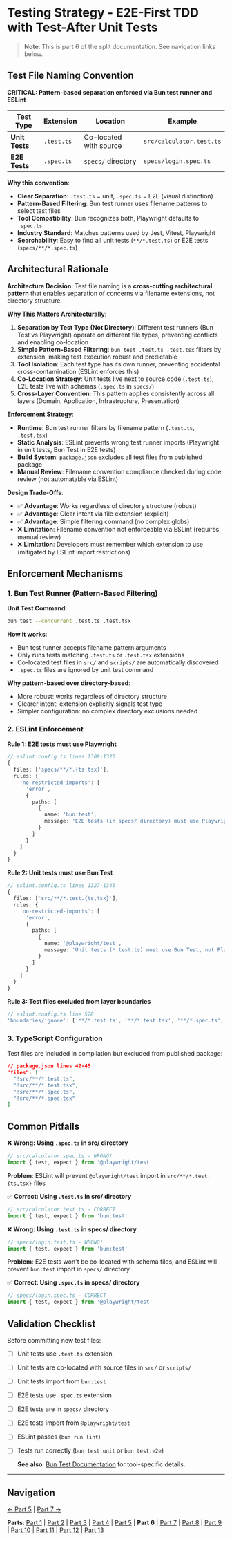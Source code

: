 # Testing Strategy - E2E-First TDD with Test-After Unit Tests

> **Note**: This is part 6 of the split documentation. See navigation links below.

## Test File Naming Convention

**CRITICAL: Pattern-based separation enforced via Bun test runner and ESLint**

| Test Type      | Extension  | Location               | Example                  |
| -------------- | ---------- | ---------------------- | ------------------------ |
| **Unit Tests** | `.test.ts` | Co-located with source | `src/calculator.test.ts` |
| **E2E Tests**  | `.spec.ts` | `specs/` directory     | `specs/login.spec.ts`    |

**Why this convention**:

- **Clear Separation**: `.test.ts` = unit, `.spec.ts` = E2E (visual distinction)
- **Pattern-Based Filtering**: Bun test runner uses filename patterns to select test files
- **Tool Compatibility**: Bun recognizes both, Playwright defaults to `.spec.ts`
- **Industry Standard**: Matches patterns used by Jest, Vitest, Playwright
- **Searchability**: Easy to find all unit tests (`**/*.test.ts`) or E2E tests (`specs/**/*.spec.ts`)

## Architectural Rationale

**Architecture Decision**: Test file naming is a **cross-cutting architectural pattern** that enables separation of concerns via filename extensions, not directory structure.

**Why This Matters Architecturally**:

1. **Separation by Test Type (Not Directory)**: Different test runners (Bun Test vs Playwright) operate on different file types, preventing conflicts and enabling co-location
2. **Simple Pattern-Based Filtering**: `bun test .test.ts .test.tsx` filters by extension, making test execution robust and predictable
3. **Tool Isolation**: Each test type has its own runner, preventing accidental cross-contamination (ESLint enforces this)
4. **Co-Location Strategy**: Unit tests live next to source code (`.test.ts`), E2E tests live with schemas (`.spec.ts` in `specs/`)
5. **Cross-Layer Convention**: This pattern applies consistently across all layers (Domain, Application, Infrastructure, Presentation)

**Enforcement Strategy**:

- **Runtime**: Bun test runner filters by filename pattern (`.test.ts`, `.test.tsx`)
- **Static Analysis**: ESLint prevents wrong test runner imports (Playwright in unit tests, Bun Test in E2E tests)
- **Build System**: `package.json` excludes all test files from published package
- **Manual Review**: Filename convention compliance checked during code review (not automatable via ESLint)

**Design Trade-Offs**:

- ✅ **Advantage**: Works regardless of directory structure (robust)
- ✅ **Advantage**: Clear intent via file extension (explicit)
- ✅ **Advantage**: Simple filtering command (no complex globs)
- ❌ **Limitation**: Filename convention not enforceable via ESLint (requires manual review)
- ❌ **Limitation**: Developers must remember which extension to use (mitigated by ESLint import restrictions)

## Enforcement Mechanisms

### 1. Bun Test Runner (Pattern-Based Filtering)

**Unit Test Command**:

```bash
bun test --concurrent .test.ts .test.tsx
```

**How it works**:

- Bun test runner accepts filename pattern arguments
- Only runs tests matching `.test.ts` or `.test.tsx` extensions
- Co-located test files in `src/` and `scripts/` are automatically discovered
- `.spec.ts` files are ignored by unit test command

**Why pattern-based over directory-based**:

- More robust: works regardless of directory structure
- Clearer intent: extension explicitly signals test type
- Simpler configuration: no complex directory exclusions needed

### 2. ESLint Enforcement

**Rule 1: E2E tests must use Playwright**

```typescript
// eslint.config.ts lines 1309-1325
{
  files: ['specs/**/*.{ts,tsx}'],
  rules: {
    'no-restricted-imports': [
      'error',
      {
        paths: [
          {
            name: 'bun:test',
            message: 'E2E tests (in specs/ directory) must use Playwright, not Bun Test.'
          }
        ]
      }
    ]
  }
}
```

**Rule 2: Unit tests must use Bun Test**

```typescript
// eslint.config.ts lines 1327-1345
{
  files: ['src/**/*.test.{ts,tsx}'],
  rules: {
    'no-restricted-imports': [
      'error',
      {
        paths: [
          {
            name: '@playwright/test',
            message: 'Unit tests (*.test.ts) must use Bun Test, not Playwright.'
          }
        ]
      }
    ]
  }
}
```

**Rule 3: Test files excluded from layer boundaries**

```typescript
// eslint.config.ts line 528
'boundaries/ignore': ['**/*.test.ts', '**/*.test.tsx', '**/*.spec.ts', '**/*.spec.tsx']
```

### 3. TypeScript Configuration

Test files are included in compilation but excluded from published package:

```json
// package.json lines 42-45
"files": [
  "!src/**/*.test.ts",
  "!src/**/*.test.tsx",
  "!src/**/*.spec.ts",
  "!src/**/*.spec.tsx"
]
```

## Common Pitfalls

❌ **Wrong: Using `.spec.ts` in src/ directory**

```typescript
// src/calculator.spec.ts - WRONG!
import { test, expect } from '@playwright/test'
```

**Problem**: ESLint will prevent `@playwright/test` import in `src/**/*.test.{ts,tsx}` files

✅ **Correct: Using `.test.ts` in src/ directory**

```typescript
// src/calculator.test.ts - CORRECT
import { test, expect } from 'bun:test'
```

❌ **Wrong: Using `.test.ts` in specs/ directory**

```typescript
// specs/login.test.ts - WRONG!
import { test, expect } from 'bun:test'
```

**Problem**: E2E tests won't be co-located with schema files, and ESLint will prevent `bun:test` import in `specs/` directory

✅ **Correct: Using `.spec.ts` in specs/ directory**

```typescript
// specs/login.spec.ts - CORRECT
import { test, expect } from '@playwright/test'
```

## Validation Checklist

Before committing new test files:

- [ ] Unit tests use `.test.ts` extension
- [ ] Unit tests are co-located with source files in `src/` or `scripts/`
- [ ] Unit tests import from `bun:test`
- [ ] E2E tests use `.spec.ts` extension
- [ ] E2E tests are in `specs/` directory
- [ ] E2E tests import from `@playwright/test`
- [ ] ESLint passes (`bun run lint`)
- [ ] Tests run correctly (`bun test:unit` or `bun test:e2e`)

  **See also**: [Bun Test Documentation](../infrastructure/testing/bun-test.md#test-file-naming-convention) for tool-specific details.

---

## Navigation

[← Part 5](./05-quick-reference-when-to-write-tests.md) | [Part 7 →](./07-testing-principles.md)

**Parts**: [Part 1](./01-start.md) | [Part 2](./02-overview.md) | [Part 3](./03-testing-approach.md) | [Part 4](./04-managing-red-tests-with-fixme.md) | [Part 5](./05-quick-reference-when-to-write-tests.md) | **Part 6** | [Part 7](./07-testing-principles.md) | [Part 8](./08-playwright-best-practices.md) | [Part 9](./09-test-execution-strategies.md) | [Part 10](./10-best-practices-summary.md) | [Part 11](./11-anti-patterns-to-avoid.md) | [Part 12](./12-enforcement-and-code-review.md) | [Part 13](./13-references.md)
